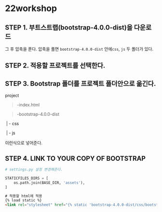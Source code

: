 # 22workshop

## STEP 1. 부트스트랩(bootstrap-4.0.0-dist)을 다운로드

그 후 압축을 푼다. 압축을 풀면 `bootstrap-4.0.0-dist` 안에`css`, `js` 두 폴더가 있다.



## STEP 2. 적용할 프로젝트를 선택한다.

## STEP 3. Bootstrap 폴더를 프로젝트 폴더안으로 옮긴다.

project

> -index.html

> -bootstrap-4.0.0-dist

​	| - css

​	| - js

이런식으로 넣어준다.

## STEP 4.  LINK TO YOUR COPY OF BOOTSTRAP

```python
# settings.py 설정 변경해준다.

STATICFILES_DIRS = [
    os.path.join(BASE_DIR, 'assets'),
]
```

```html
# 적용할 html에 적용
{% load static %}
<link rel="stylesheet" href="{% static 'bootstrap-4.0.0-dist/css/bootstrap.min.css' %}"/>
```

